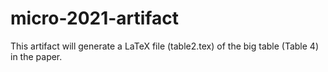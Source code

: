 # micro-2021-artifact

This artifact will generate a LaTeX file (table2.tex) of the big table (Table 4) in the paper.
